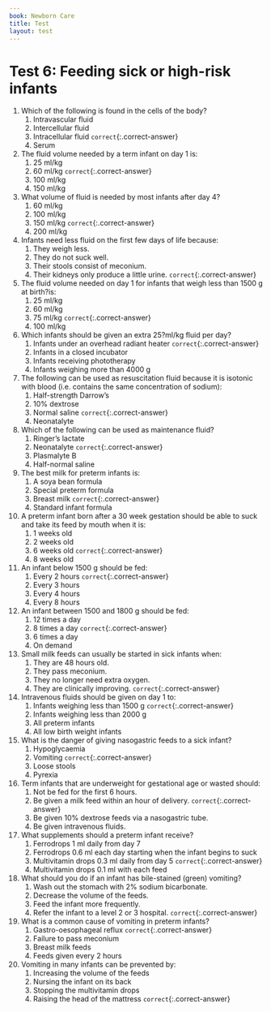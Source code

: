 ```yaml
---
book: Newborn Care
title: Test
layout: test
---
```


# Test 6: Feeding sick or high-risk infants

1.	Which of the following is found in the cells of the body?
	1.	Intravascular fluid
	1.	Intercellular fluid
	1.	Intracellular fluid `correct`{:.correct-answer}
	1.	Serum
2.	The fluid volume needed by a term infant on day 1 is:
	1.	25 ml/kg
	1.	60 ml/kg `correct`{:.correct-answer}
	1.	100 ml/kg
	1.	150 ml/kg
3.	What volume of fluid is needed by most infants after day 4?
	1.	60 ml/kg
	1.	100 ml/kg
	1.	150 ml/kg `correct`{:.correct-answer}
	1.	200 ml/kg
4.	Infants need less fluid on the first few days of life because:
	1.	They weigh less.
	1.	They do not suck well.
	1.	Their stools consist of meconium.
	1.	Their kidneys only produce a little urine. `correct`{:.correct-answer}
5.	The fluid volume needed on day 1 for infants that weigh less than 1500 g at birth?is:
	1.	25 ml/kg
	1.	60 ml/kg
	1.	75 ml/kg `correct`{:.correct-answer}
	1.	100 ml/kg
6.	Which infants should be given an extra 25?ml/kg fluid per day?
	1.	Infants under an overhead radiant heater `correct`{:.correct-answer}
	1.	Infants in a closed incubator
	1.	Infants receiving phototherapy
	1.	Infants weighing more than 4000 g
7.	The following can be used as resuscitation fluid because it is isotonic with blood (i.e. contains the same concentration of sodium):
	1.	Half-strength Darrow’s
	1.	10% dextrose
	1.	Normal saline `correct`{:.correct-answer}
	1.	Neonatalyte
8.	Which of the following can be used as maintenance fluid?
	1.	Ringer’s lactate
	1.	Neonatalyte `correct`{:.correct-answer}
	1.	Plasmalyte B
	1.	Half-normal saline
9.	The best milk for preterm infants is:
	1.	A soya bean formula
	1.	Special preterm formula
	1.	Breast milk `correct`{:.correct-answer}
	1.	Standard infant formula
10.	A preterm infant born after a 30 week gestation should be able to suck and take its feed by mouth when it is:
	1.	1 weeks old
	1.	2 weeks old
	1.	6 weeks old `correct`{:.correct-answer}
	1.	8 weeks old
11.	An infant below 1500 g should be fed:
	1.	Every 2 hours `correct`{:.correct-answer}
	1.	Every 3 hours
	1.	Every 4 hours
	1.	Every 8 hours
12.	An infant between 1500 and 1800 g should be fed:
	1.	12 times a day
	1.	8 times a day `correct`{:.correct-answer}
	1.	6 times a day
	1.	On demand
13.	Small milk feeds can usually be started in sick infants when:
	1.	They are 48 hours old.
	1.	They pass meconium.
	1.	They no longer need extra oxygen.
	1.	They are clinically improving. `correct`{:.correct-answer}
14.	Intravenous fluids should be given on day 1 to:
	1.	Infants weighing less than 1500 g `correct`{:.correct-answer}
	1.	Infants weighing less than 2000 g
	1.	All preterm infants
	1.	All low birth weight infants
15.	What is the danger of giving nasogastric feeds to a sick infant?
	1.	Hypoglycaemia
	1.	Vomiting `correct`{:.correct-answer}
	1.	Loose stools
	1.	Pyrexia
16.	Term infants that are underweight for gestational age or wasted should:
	1.	Not be fed for the first 6 hours.
	1.	Be given a milk feed within an hour of delivery. `correct`{:.correct-answer}
	1.	Be given 10% dextrose feeds via a nasogastric tube.
	1.	Be given intravenous fluids.
17.	What supplements should a preterm infant receive?
	1.	Ferrodrops 1 ml daily from day 7
	1.	Ferrodrops 0.6 ml each day starting when the infant begins to suck
	1.	Multivitamin drops 0.3 ml daily from day 5 `correct`{:.correct-answer}
	1.	Multivitamin drops 0.1 ml with each feed
18.	What should you do if an infant has bile-stained (green) vomiting?
	1.	Wash out the stomach with 2% sodium bicarbonate.
	1.	Decrease the volume of the feeds.
	1.	Feed the infant more frequently.
	1.	Refer the infant to a level 2 or 3 hospital. `correct`{:.correct-answer}
19.	What is a common cause of vomiting in preterm infants?
	1.	Gastro-oesophageal reflux `correct`{:.correct-answer}
	1.	Failure to pass meconium
	1.	Breast milk feeds
	1.	Feeds given every 2 hours
20.	Vomiting in many infants can be prevented by:
	1.	Increasing the volume of the feeds
	1.	Nursing the infant on its back
	1.	Stopping the multivitamin drops
	1.	Raising the head of the mattress `correct`{:.correct-answer}
